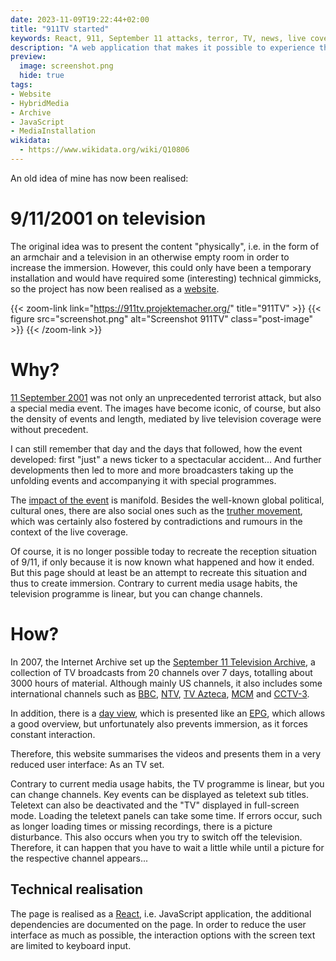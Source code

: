 ```yaml
---
date: 2023-11-09T19:22:44+02:00
title: "911TV started"
keywords: React, 911, September 11 attacks, terror, TV, news, live coverage
description: "A web application that makes it possible to experience the news of 11 September 2001 in real time"
preview:
  image: screenshot.png
  hide: true
tags:
- Website
- HybridMedia
- Archive
- JavaScript
- MediaInstallation
wikidata:
  - https://www.wikidata.org/wiki/Q10806
---
```


An old idea of mine has now been realised:

<!--more-->

# 9/11/2001 on television

The original idea was to present the content "physically", i.e. in the form of an armchair and a television in an otherwise empty room in order to increase the immersion. However, this could only have been a temporary installation and would have required some (interesting) technical gimmicks, so the project has now been realised as a [website](https://911tv.projektemacher.org/).

{{< zoom-link link="https://911tv.projektemacher.org/" title="911TV" >}}
    {{< figure src="screenshot.png" alt="Screenshot 911TV" class="post-image" >}}
{{< /zoom-link >}}

# Why?

[11 September 2001](https://en.wikipedia.org/wiki/September_11_attacks) was not only an unprecedented terrorist attack, but also a special media event. The images have become iconic, of course, but also the density of events and length, mediated by live television coverage were without precedent.

I can still remember that day and the days that followed, how the event developed: first "just" a news ticker to a spectacular accident...
And further developments then led to more and more broadcasters taking up the unfolding events and accompanying it with special programmes.

The [impact of the event](https://en.wikipedia.org/wiki/September_11_attacks#Aftermath) is manifold. Besides the well-known global political, cultural ones, there are also social ones such as the [truther movement](https://en.wikipedia.org/wiki/9/11_truth_movement), which was certainly also fostered by contradictions and rumours in the context of the live coverage.

Of course, it is no longer possible today to recreate the reception situation of 9/11, if only because it is now known what happened and how it ended. But this page should at least be an attempt to recreate this situation and thus to create immersion. Contrary to current media usage habits, the television programme is linear, but you can change channels.

# How?

In 2007, the Internet Archive set up the [September 11 Television Archive](https://archive.org/details/sept_11_tv_archive), a collection of TV broadcasts from 20 channels over 7 days, totalling about 3000 hours of material. Although mainly US channels, it also includes some international channels such as [BBC](https://en.wikipedia.org/wiki/BBC), [NTV](https://en.wikipedia.org/wiki/NTV_(Russia)), [TV Azteca](https://en.wikipedia.org/wiki/TV_Azteca), [MCM](https://en.wikipedia.org/wiki/MCM_(TV_channel)) and [CCTV-3](https://en.wikipedia.org/wiki/CCTV-3).

In addition, there is a [day view](https://archive.org/details/911), which is presented like an [EPG](https://en.wikipedia.org/wiki/Electronic_program_guide), which allows a good overview, but unfortunately also prevents immersion, as it forces constant interaction.

Therefore, this website summarises the videos and presents them in a very reduced user interface: As an TV set.

Contrary to current media usage habits, the TV programme is linear, but you can change channels.
Key events can be displayed as teletext sub titles. Teletext can also be deactivated and the "TV" displayed in full-screen mode. Loading the teletext panels can take some time.
If errors occur, such as longer loading times or missing recordings, there is a picture disturbance. This also occurs when you try to switch off the television. Therefore, it can happen that you have to wait a little while until a picture for the respective channel appears...

## Technical realisation

The page is realised as a [React](https://react.dev/), i.e. JavaScript application, the additional dependencies are documented on the page. In order to reduce the user interface as much as possible, the interaction options with the screen text are limited to keyboard input.
